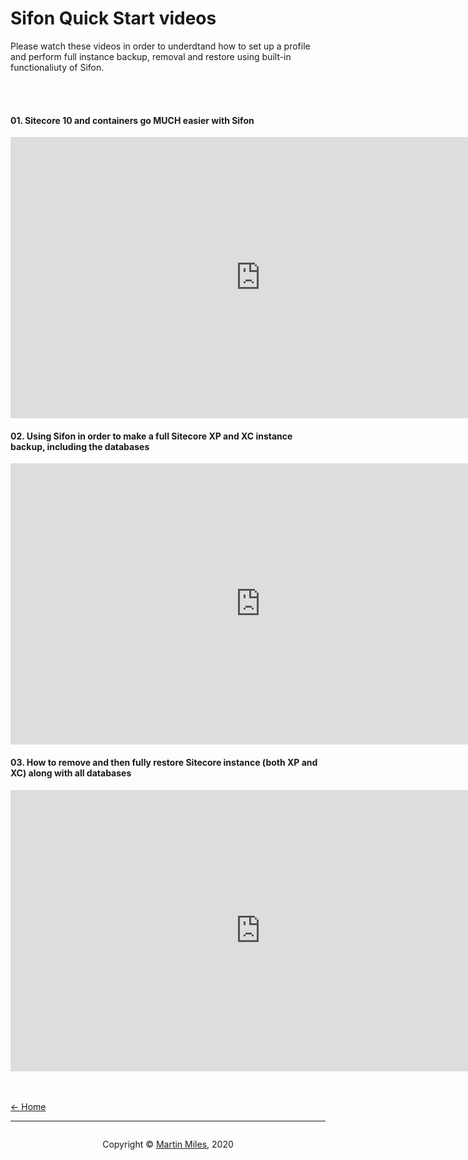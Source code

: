 # Sifon Quick Start videos

Please watch these videos in order to underdtand how to set up a profile and perform full instance backup, removal and restore using built-in functionaliuty of Sifon.

<br/><br/>


#### 01. Sitecore 10 and containers go MUCH easier with Sifon
<p><iframe width="800" height="450" src="https://www.youtube.com/embed/hrqsCEL56aM?feature=oembed" frameborder="0" allow="accelerometer; autoplay; encrypted-media; gyroscope; picture-in-picture" allowfullscreen></iframe></p>

#### 02. Using Sifon in order to make a full Sitecore XP and XC instance backup, including the databases
<p><iframe width="800" height="450" src="https://www.youtube.com/embed/R9e7LyirT-I?feature=oembed" frameborder="0" allow="accelerometer; autoplay; encrypted-media; gyroscope; picture-in-picture" allowfullscreen></iframe></p>


#### 03. How to remove and then fully restore Sitecore instance (both XP and XC) along with all databases
<p><iframe width="800" height="450" src="https://www.youtube.com/embed/40aE9anPLck?feature=oembed" frameborder="0" allow="accelerometer; autoplay; encrypted-media; gyroscope; picture-in-picture" allowfullscreen></iframe></p>



<br/><br/>
[<- Home](/ "Home")	

<hr>

<footer>
<p style="float:left; width: 20%;">
</p>
<p style="float:left; width: 60%; text-align:center;">Copyright &copy; <a href="https://blog.MartinMiles.net">Martin Miles</a>, 2020</p>
<p style="float:left; width: 20%;">
</p>
</footer>